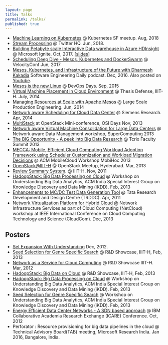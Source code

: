 ```yaml
---
layout: page
title: Talks
permalink: /talks/
published: true
---
```


* [Machine Learning on Kubernetes](https://speakerdeck.com/dharmeshkakadia/machine-learning-on-kubernetes) @ Kubernetes SF meetup. Aug, 2018
* [Stream Processing](https://speakerdeck.com/dharmeshkakadia/stream-processing) @ Twitter HQ. Jun, 2018.
* [Building Petabyte scale Interactive Data warehouse in Azure HDInsight](https://channel9.msdn.com/Events/Ignite/Microsoft-Ignite-Orlando-2017/BRK3355) @ Microsoft Ignite. Oct, 2017. [[slides]](https://8gportalvhdsf9v440s15hrt.blob.core.windows.net/ignite2017/session-presentations/BRK3355.PPTX)  
* [Scheduling Deep Dive - Mesos, Kubernetes and DockerSwarm](https://speakerdeck.com/dharmeshkakadia/scheduling-deep-dive-mesos-kubernetes-and-dockerswarm) @ VelocityConf Jun, 2017
* [Mesos, Kubernetes, and Infrastructure of the Future with Dharmesh Kakadia](https://softwareengineeringdaily.com/2016/12/14/mesos-kubernetes-and-infrastructure-of-the-future-with-dharmesh-kakadia/) Software Engineering Daily podcast. Dec, 2016. Also posted on [Youtube](https://www.youtube.com/watch?v=5_qDf-E2CEg&feature=youtu.be).
* [Mesos is the new Linux](https://speakerdeck.com/dharmeshkakadia/mesos-is-the-new-linux-devopsdays-india-2015) @ DevOps Days. Sep, 2015
* [Virtual Machine Placement in Cloud Environment](https://speakerdeck.com/dharmeshkakadia/virtual-machine-placement-in-cloud-environment) @ Thesis Defense, IIIT-H. July, 2014
* [Managing Resources at Scale with Apache Mesos](https://speakerdeck.com/dharmeshkakadia/managing-resources-at-scale-with-apache-mesos) @ Large Scale Production Engineering. Jun, 2014
* [Network aware Scheduling for Cloud Data Center](https://speakerdeck.com/dharmeshkakadia/network-aware-scheduling-for-cloud-data-center) @ Siemens Research. Apr, 2014
* [MultiStack](https://speakerdeck.com/dharmeshkakadia/multistack-at-openstack-mini-conference-osidays) at OpenStack Mini-conference, OSI Days Nov, 2013
* [Network aware Virtual Machine Consolidation for Large Data Centers](https://speakerdeck.com/dharmeshkakadia/sc-13-presentation) @ Network aware Data Management workshop, SuperComputing 2013
* [The BIG Opportunity - A peek into Big Data Research](https://speakerdeck.com/dharmeshkakadia/the-big-opportunity-a-peek-into-big-data-research) @ Tcrix Faculty Summit 2013
* [MECCA: Mobile, Efficient Cloud Computing Workload Adoption Framework using Scheduler Customization and Workload Migration Decisions](https://speakerdeck.com/dharmeshkakadia/acm-mobilecloud-13-presentation) @ ACM MobileCloud Workshop MobiHoc 2013
* [OpenStack@IIIT-H](https://speakerdeck.com/dharmeshkakadia/openstack-at-iiit-h) @ OpenStack Meetup, Hyderabad. Mar, 2013 
* [Review Summary System](https://speakerdeck.com/dharmeshkakadia/review-summary-system). @ IIIT-H. Nov, 2011
* [HadoopStack: Big Data Processing on Cloud](https://speakerdeck.com/dharmeshkakadia/hadoopstack-big-data-processing-on-cloud) @ Workshop on Understanding Big Data Analytics, ACM India Special Interest Group on Knowledge Discovery and Data Mining (iKDD). Feb, 2013
* [Enhancements to MC/DC Test Data Generation Tool](https://speakerdeck.com/dharmeshkakadia/dc-test-data-generation-tool) @ Tata Research Development and Design Centre (TRDDC). Apr, 2011
* [Network Virtualization Platform for Hybrid Cloud](https://speakerdeck.com/dharmeshkakadia/network-virtualization-platform-for-hybrid-cloud) @ Network Infrastructure Services as part of Cloud Computing (NetCloud) workshop at IEEE International Conference on Cloud Computing Technology and Science (CloudCom). Dec, 2013

## Posters

* [Set Expansion With Understanding](https://speakerdeck.com/dharmeshkakadia/set-expansion-with-understanding) Dec, 2012.
* [Seed Selection for Genre Specific Search](https://speakerdeck.com/dharmeshkakadia/seed-selection-for-genre-specific-search) @ R&D Showcase, IIIT-H, Feb, 2013
* [Network as a Service for Cloud Computing](https://speakerdeck.com/dharmeshkakadia/network-as-a-service-for-cloud-computing) @ R&D Showcase IIIT-H. Mar, 2012
* [HadoopStack: Big Data on Cloud](https://speakerdeck.com/dharmeshkakadia/hadoopstack-big-data-on-cloud) @ R&D Showcase, IIIT-H, Feb, 2013
* [HadoopStack: Big Data Processing on Cloud](https://speakerdeck.com/dharmeshkakadia/hadoopstack-big-data-processing-on-cloud-31da8cd8-9054-432d-a7f4-c1a1494ee927) @ Workshop on Understanding Big Data Analytics, ACM India Special Interest Group on Knowledge Discovery and Data Mining (iKDD). Feb, 2013
* [Seed Selection for Genre Specific Search](https://speakerdeck.com/dharmeshkakadia/seed-selection-for-genre-specific-search) @ Workshop on Understanding Big Data Analytics, ACM India Special Interest Group on Knowledge Discovery and Data Mining (iKDD). Feb, 2013
* [Energy Efficient Data Center Networks - A SDN based approach](https://speakerdeck.com/dharmeshkakadia/energy-efficient-data-center-networks-a-sdn-based-approach) @ IBM Collaborative Academia Research Exchange (ICARE) Conference. Oct, 2012
* Perforator : Resource provisioning for big data pipelines in the cloud @ Technical Advisory Board(TAB) meeting, Microsoft Research India. Jan 2016, Bangalore, India.

